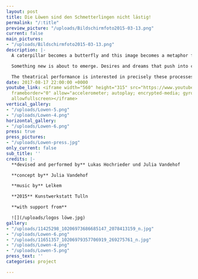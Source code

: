 ```yaml
---
layout: post
title: Die Löwen sind den Schmetterlingen nicht lästig!
permalink: "/:title"
preview_picture: "/uploads/Bildschirmfoto2015-03-13.png"
current: false
main_pictures:
- "/uploads/Bildschirmfoto2015-03-13.png"
description: |-
  A caterpillar becomes a butterfly and this image becomes a metaphor for change. But what happens in between? In secret? What happens before a change becomes visible? The theater performance is interested in exactly these processes; the resistance and euphoria; the unspeakable, that first has to understand itself as reality. Visual art, acting and music meet and make theater together!

  Something new is about to emerge. Desires and dreams that push into consciousness; old structures that no longer fit in existing form;   Step by step. Sometimes timid, then loud and stomping, euphoria meets with resistance.

  The theatrical performance is interested in precisely these processes, which are made visible through the means of the performing and fine arts, supported by live music.
date: 2017-08-17 22:00:00 +0000
youtube_link: <iframe width="560" height="315" src="https://www.youtube.com/embed/NCu9afXPvPM"
  frameborder="0" allow="accelerometer; autoplay; encrypted-media; gyroscope; picture-in-picture"
  allowfullscreen></iframe>
vertical_gallery:
- "/uploads/Lowen-5.png"
- "/uploads/Lowen-4.png"
horizontal_gallery:
- "/uploads/Lowen-6.png"
press: true
press_pictures:
- "/uploads/Lowen-press.jpg"
only_current: false
sub_title: ''
credits: |-
  **devised and performed by** Lukas Hochrieder und Julia Vandehof

  **concept by** Julia Vandehof

  **music by** Lelkem

  **2015** Kunstwerkstatt Tulln

  **with support from**

  ![](/uploads/logos löwe.jpg)
gallery:
- "/uploads/11425298_10206973686685147_2078413159_n.jpg"
- "/uploads/Lowen-6.png"
- "/uploads/11651357_10206979357706919_269275761_n.jpg"
- "/uploads/Lowen-4.png"
- "/uploads/Lowen-5.png"
press_text: ''
categories: project

---
```

